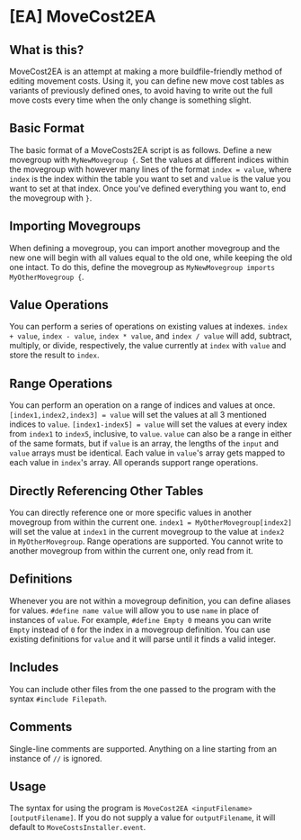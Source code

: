# [EA] MoveCost2EA

## What is this?

MoveCost2EA is an attempt at making a more buildfile-friendly method of editing movement costs. Using it, you can define 
new move cost tables as variants of previously defined ones, to avoid having to write out the full move costs every time when the only change is something slight.

## Basic Format

The basic format of a MoveCosts2EA script is as follows. Define a new movegroup with `MyNewMovegroup {`. Set the values at different indices within the movegroup with however many lines of the format `index = value`, where `index` is the index within the table you want to set and `value` is the value you want to set at that index. Once you've defined everything you want to, end the movegroup with `}`.

## Importing Movegroups

When defining a movegroup, you can import another movegroup and the new one will begin with all values equal to the old one, while keeping the old one intact. To do this, define the movegroup as `MyNewMovegroup imports MyOtherMovegroup {`.

## Value Operations

You can perform a series of operations on existing values at indexes. `index + value`, `index - value`, `index * value`, and `index / value` will add, subtract, multiply, or divide, respectively, the value currently at `index` with `value` and store the result to `index`.

## Range Operations

You can perform an operation on a range of indices and values at once. `[index1,index2,index3] = value` will set the values at all 3 mentioned indices to `value`. `[index1-index5] = value` will set the values at every index from `index1` to `index5`, inclusive, to `value`. `value` can also be a range in either of the same formats, but if `value` is an array, the lengths of the `input` and `value` arrays must be identical. Each value in `value`'s array gets mapped to each value in `index`'s array. All operands support range operations.

## Directly Referencing Other Tables

You can directly reference one or more specific values in another movegroup from within the current one. `index1 = MyOtherMovegroup[index2]` will set the value at `index1` in the current movegroup to the value at `index2` in `MyOtherMovegroup`. Range operations are supported. You cannot write to another movegroup from within the current one, only read from it.

## Definitions

Whenever you are not within a movegroup definition, you can define aliases for values. `#define name value` will allow you to use `name` in place of instances of `value`. For example, `#define Empty 0` means you can write `Empty` instead of `0` for the index in a movegroup definition. You can use existing definitions for `value` and it will parse until it finds a valid integer.

## Includes

You can include other files from the one passed to the program with the syntax `#include Filepath`.

## Comments

Single-line comments are supported. Anything on a line starting from an instance of `//` is ignored.

## Usage

The syntax for using the program is `MoveCost2EA <inputFilename> [outputFilename]`. If you do not supply a value for `outputFilename`, it will default to `MoveCostsInstaller.event`.

